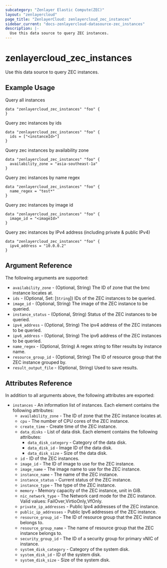 ```yaml
---
subcategory: "Zenlayer Elastic Compute(ZEC)"
layout: "zenlayercloud"
page_title: "ZenlayerCloud: zenlayercloud_zec_instances"
sidebar_current: "docs-zenlayercloud-datasource-zec_instances"
description: |-
  Use this data source to query ZEC instances.
---
```


# zenlayercloud_zec_instances

Use this data source to query ZEC instances.

## Example Usage

Query all instances

```hcl
data "zenlayercloud_zec_instances" "foo" {
}
```

Query zec instances by ids

```hcl
data "zenlayercloud_zec_instances" "foo" {
  ids = ["<instanceId>"]
}
```

Query zec instances by availability zone

```hcl
data "zenlayercloud_zec_instances" "foo" {
  availability_zone = "asia-southeast-1a"
}
```

Query zec instances by name regex

```hcl
data "zenlayercloud_zec_instances" "foo" {
  name_regex = "test*"
}
```

Query zec instances by image id

```hcl
data "zenlayercloud_zec_instances" "foo" {
  image_id = "<imageId>"
}
```

Query zec instances by IPv4 address (including private & public IPv4)

```hcl
data "zenlayercloud_zec_instances" "foo" {
  ipv4_address = "10.0.0.2"
}
```

## Argument Reference

The following arguments are supported:

* `availability_zone` - (Optional, String) The ID of zone that the bmc instance locates at.
* `ids` - (Optional, Set: [`String`]) IDs of the ZEC instances to be queried.
* `image_id` - (Optional, String) The image of the ZEC instance to be queried.
* `instance_status` - (Optional, String) Status of the ZEC instances to be queried.
* `ipv4_address` - (Optional, String) The ipv4 address of the ZEC instances to be queried.
* `ipv6_address` - (Optional, String) The ipv6 address of the ZEC instances to be queried.
* `name_regex` - (Optional, String) A regex string to filter results by instance name.
* `resource_group_id` - (Optional, String) The ID of resource group that the ZEC instance grouped by.
* `result_output_file` - (Optional, String) Used to save results.

## Attributes Reference

In addition to all arguments above, the following attributes are exported:

* `instances` - An information list of instances. Each element contains the following attributes:
   * `availability_zone` - The ID of zone that the ZEC instance locates at.
   * `cpu` - The number of CPU cores of the ZEC instance.
   * `create_time` - Create time of the ZEC instance.
   * `data_disks` - List of data disk. Each element contains the following attributes:
      * `data_disk_category` - Category of the data disk.
      * `data_disk_id` - Image ID of the data disk.
      * `data_disk_size` - Size of the data disk.
   * `id` - ID of the ZEC instances.
   * `image_id` - The ID of image to use for the ZEC instance.
   * `image_name` - The image name to use for the ZEC instance.
   * `instance_name` - The name of the ZEC instance.
   * `instance_status` - Current status of the ZEC instance.
   * `instance_type` - The type of the ZEC instance.
   * `memory` - Memory capacity of the ZEC instance, unit in GiB.
   * `nic_network_type` - The Network card mode for the ZEC instance. Valid values: FailOver,VirtioOnly,VfOnly.
   * `private_ip_addresses` - Public Ipv4 addresses of the ZEC instance.
   * `public_ip_addresses` - Public Ipv6 addresses of the ZEC instance.
   * `resource_group_id` - The ID of resource group that the ZEC instance belongs to.
   * `resource_group_name` - The name of resource group that the ZEC instance belongs to.
   * `security_group_id` - The ID of a security group for primary vNIC of instance.
   * `system_disk_category` - Category of the system disk.
   * `system_disk_id` - ID of the system disk.
   * `system_disk_size` - Size of the system disk.


